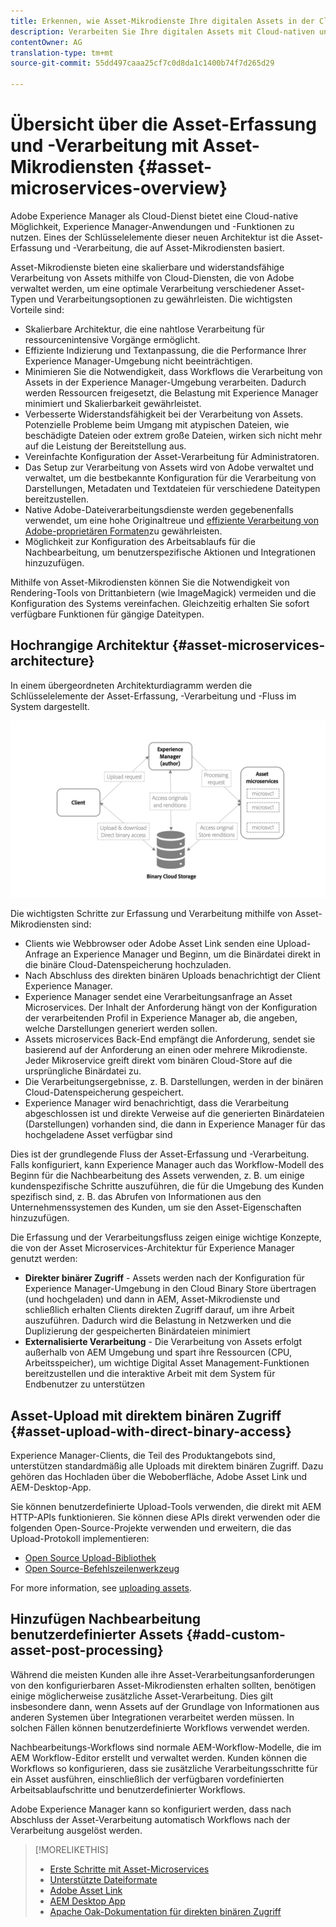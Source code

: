 ```yaml
---
title: Erkennen, wie Asset-Mikrodienste Ihre digitalen Assets in der Cloud verarbeiten können
description: Verarbeiten Sie Ihre digitalen Assets mit Cloud-nativen und skalierbaren Asset-Verarbeitungsmikrodiensten.
contentOwner: AG
translation-type: tm+mt
source-git-commit: 55dd497caaa25cf7c0d8da1c1400b74f7d265d29

---
```



# Übersicht über die Asset-Erfassung und -Verarbeitung mit Asset-Mikrodiensten {#asset-microservices-overview}

<!--
First half of content at https://git.corp.adobe.com/aklimets/project-nui/blob/master/docs/Project-Nui-Asset-Compute-Service.md is useful for this article.
TBD: Post-GA we will provide detailed information at \help\assets\asset-microservices-configure-and-use.md. However, for GA, all information is added, in short, in this article.

-->

Adobe Experience Manager als Cloud-Dienst bietet eine Cloud-native Möglichkeit, Experience Manager-Anwendungen und -Funktionen zu nutzen. Eines der Schlüsselelemente dieser neuen Architektur ist die Asset-Erfassung und -Verarbeitung, die auf Asset-Mikrodiensten basiert.

Asset-Mikrodienste bieten eine skalierbare und widerstandsfähige Verarbeitung von Assets mithilfe von Cloud-Diensten, die von Adobe verwaltet werden, um eine optimale Verarbeitung verschiedener Asset-Typen und Verarbeitungsoptionen zu gewährleisten. Die wichtigsten Vorteile sind:

* Skalierbare Architektur, die eine nahtlose Verarbeitung für ressourcenintensive Vorgänge ermöglicht.
* Effiziente Indizierung und Textanpassung, die die Performance Ihrer Experience Manager-Umgebung nicht beeinträchtigen.
* Minimieren Sie die Notwendigkeit, dass Workflows die Verarbeitung von Assets in der Experience Manager-Umgebung verarbeiten. Dadurch werden Ressourcen freigesetzt, die Belastung mit Experience Manager minimiert und Skalierbarkeit gewährleistet.
* Verbesserte Widerstandsfähigkeit bei der Verarbeitung von Assets. Potenzielle Probleme beim Umgang mit atypischen Dateien, wie beschädigte Dateien oder extrem große Dateien, wirken sich nicht mehr auf die Leistung der Bereitstellung aus.
* Vereinfachte Konfiguration der Asset-Verarbeitung für Administratoren.
* Das Setup zur Verarbeitung von Assets wird von Adobe verwaltet und verwaltet, um die bestbekannte Konfiguration für die Verarbeitung von Darstellungen, Metadaten und Textdateien für verschiedene Dateitypen bereitzustellen.
* Native Adobe-Dateiverarbeitungsdienste werden gegebenenfalls verwendet, um eine hohe Originaltreue und [effiziente Verarbeitung von Adobe-proprietären Formaten](file-format-support.md)zu gewährleisten.
* Möglichkeit zur Konfiguration des Arbeitsablaufs für die Nachbearbeitung, um benutzerspezifische Aktionen und Integrationen hinzuzufügen.

Mithilfe von Asset-Mikrodiensten können Sie die Notwendigkeit von Rendering-Tools von Drittanbietern (wie ImageMagick) vermeiden und die Konfiguration des Systems vereinfachen. Gleichzeitig erhalten Sie sofort verfügbare Funktionen für gängige Dateitypen.

## Hochrangige Architektur {#asset-microservices-architecture}

In einem übergeordneten Architekturdiagramm werden die Schlüsselelemente der Asset-Erfassung, -Verarbeitung und -Fluss im System dargestellt.

<!-- Proposed DRAFT diagram for asset microservices overview - see section "Asset processing - high-level diagram" in the PPTX deck

https://adobe-my.sharepoint.com/personal/gklebus_adobe_com/_layouts/15/guestaccess.aspx?guestaccesstoken=jexDC5ZnepXSt6dTPciH66TzckS1BPEfdaZuSgHugL8%3D&docid=2_1ec37f0bd4cc74354b4f481cd420e07fc&rev=1&e=CdgElS
-->

![Asset-Erfassung und -Verarbeitung mit Asset](assets/asset-microservices-overview.png "MicroservicesAsset-Erfassung und -Verarbeitung mit Asset-Mikroservices")

Die wichtigsten Schritte zur Erfassung und Verarbeitung mithilfe von Asset-Mikrodiensten sind:

* Clients wie Webbrowser oder Adobe Asset Link senden eine Upload-Anfrage an Experience Manager und Beginn, um die Binärdatei direkt in die binäre Cloud-Datenspeicherung hochzuladen.
* Nach Abschluss des direkten binären Uploads benachrichtigt der Client Experience Manager.
* Experience Manager sendet eine Verarbeitungsanfrage an Asset Microservices. Der Inhalt der Anforderung hängt von der Konfiguration der verarbeitenden Profil in Experience Manager ab, die angeben, welche Darstellungen generiert werden sollen.
* Assets microservices Back-End empfängt die Anforderung, sendet sie basierend auf der Anforderung an einen oder mehrere Mikrodienste. Jeder Mikroservice greift direkt vom binären Cloud-Store auf die ursprüngliche Binärdatei zu.
* Die Verarbeitungsergebnisse, z. B. Darstellungen, werden in der binären Cloud-Datenspeicherung gespeichert.
* Experience Manager wird benachrichtigt, dass die Verarbeitung abgeschlossen ist und direkte Verweise auf die generierten Binärdateien (Darstellungen) vorhanden sind, die dann in Experience Manager für das hochgeladene Asset verfügbar sind

Dies ist der grundlegende Fluss der Asset-Erfassung und -Verarbeitung. Falls konfiguriert, kann Experience Manager auch das Workflow-Modell des Beginn für die Nachbearbeitung des Assets verwenden, z. B. um einige kundenspezifische Schritte auszuführen, die für die Umgebung des Kunden spezifisch sind, z. B. das Abrufen von Informationen aus den Unternehmenssystemen des Kunden, um sie den Asset-Eigenschaften hinzuzufügen.

Die Erfassung und der Verarbeitungsfluss zeigen einige wichtige Konzepte, die von der Asset Microservices-Architektur für Experience Manager genutzt werden:

* **Direkter binärer Zugriff** - Assets werden nach der Konfiguration für Experience Manager-Umgebung in den Cloud Binary Store übertragen (und hochgeladen) und dann in AEM, Asset-Mikrodienste und schließlich erhalten Clients direkten Zugriff darauf, um ihre Arbeit auszuführen. Dadurch wird die Belastung in Netzwerken und die Duplizierung der gespeicherten Binärdateien minimiert
* **Externalisierte Verarbeitung** - Die Verarbeitung von Assets erfolgt außerhalb von AEM Umgebung und spart ihre Ressourcen (CPU, Arbeitsspeicher), um wichtige Digital Asset Management-Funktionen bereitzustellen und die interaktive Arbeit mit dem System für Endbenutzer zu unterstützen

## Asset-Upload mit direktem binären Zugriff {#asset-upload-with-direct-binary-access}

Experience Manager-Clients, die Teil des Produktangebots sind, unterstützen standardmäßig alle Uploads mit direktem binären Zugriff. Dazu gehören das Hochladen über die Weboberfläche, Adobe Asset Link und AEM-Desktop-App.

Sie können benutzerdefinierte Upload-Tools verwenden, die direkt mit AEM HTTP-APIs funktionieren. Sie können diese APIs direkt verwenden oder die folgenden Open-Source-Projekte verwenden und erweitern, die das Upload-Protokoll implementieren:

* [Open Source Upload-Bibliothek](https://github.com/adobe/aem-upload)
* [Open Source-Befehlszeilenwerkzeug](https://github.com/adobe/aio-cli-plugin-aem)

For more information, see [uploading assets](add-assets.md).

## Hinzufügen Nachbearbeitung benutzerdefinierter Assets {#add-custom-asset-post-processing}

Während die meisten Kunden alle ihre Asset-Verarbeitungsanforderungen von den konfigurierbaren Asset-Mikrodiensten erhalten sollten, benötigen einige möglicherweise zusätzliche Asset-Verarbeitung. Dies gilt insbesondere dann, wenn Assets auf der Grundlage von Informationen aus anderen Systemen über Integrationen verarbeitet werden müssen. In solchen Fällen können benutzerdefinierte Workflows verwendet werden.

Nachbearbeitungs-Workflows sind normale AEM-Workflow-Modelle, die im AEM Workflow-Editor erstellt und verwaltet werden. Kunden können die Workflows so konfigurieren, dass sie zusätzliche Verarbeitungsschritte für ein Asset ausführen, einschließlich der verfügbaren vordefinierten Arbeitsablaufschritte und benutzerdefinierter Workflows.

Adobe Experience Manager kann so konfiguriert werden, dass nach Abschluss der Asset-Verarbeitung automatisch Workflows nach der Verarbeitung ausgelöst werden.

<!-- TBD asgupta, Engg: Create some asset-microservices-data-flow-diagram.
-->

>[!MORELIKETHIS]
>
>* [Erste Schritte mit Asset-Microservices](asset-microservices-configure-and-use.md)
>* [Unterstützte Dateiformate](file-format-support.md)
>* [Adobe Asset Link](https://helpx.adobe.com/enterprise/using/adobe-asset-link.html)
>* [AEM Desktop App](https://docs.adobe.com/content/help/en/experience-manager-desktop-app/using/introduction.html)
>* [Apache Oak-Dokumentation für direkten binären Zugriff](https://jackrabbit.apache.org/oak/docs/features/direct-binary-access.html)

